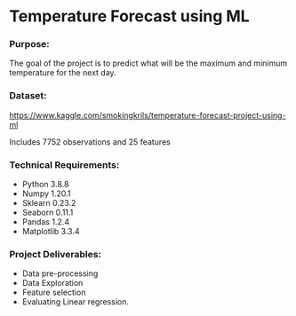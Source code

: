 # Temperature Forecast using ML

### Purpose:

The goal of the project is to predict what will be the maximum and minimum temperature for the next day.

### Dataset:

https://www.kaggle.com/smokingkrils/temperature-forecast-project-using-ml

Includes 7752 observations and 25 features

### Technical Requirements:

* Python 3.8.8
* Numpy 1.20.1
* Sklearn 0.23.2
* Seaborn 0.11.1
* Pandas 1.2.4
* Matplotlib 3.3.4

### Project Deliverables:

* Data pre-processing
* Data Exploration
* Feature selection
* Evaluating Linear regression.